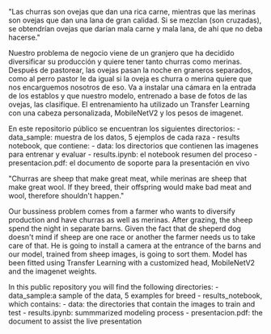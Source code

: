 "Las churras son ovejas que dan una rica carne, mientras que las merinas son ovejas que dan una lana de gran calidad. Si se mezclan (son cruzadas), se obtendrían ovejas que darían mala carne y mala lana, de ahí que no deba hacerse."

Nuestro problema de negocio viene de un granjero que ha decidido diversificar su producción y quiere tener tanto churras como merinas.
Después de pastorear, las ovejas pasan la noche en graneros separados, como al perro pastor le da igual si la oveja es churra o merina quiere que nos encarguemos nosotros de eso.
Va a instalar una cámara en la entrada de los establos y que nuestro modelo, entrenado a base de fotos de las ovejas, las clasifique.
El entrenamiento ha utilizado un Transfer Learning con una cabeza personalizada, MobileNetV2 y los pesos de imagenet.

En este repositorio público se encuentran los siguientes directorios:
    - data_sample: muestra de los datos, 5 ejemplos de cada raza
    - results notebook, que contiene:
        - data: los directorios que contienen las imagenes para entrenar y evaluar
        - results.ipynb: el notebook resumen del proceso
    - presentacion.pdf: el documento de soporte para la presentación en vivo




"Churras are sheep that make great meat, while merinas are sheep that make great wool. If they breed, their offspring would make bad meat and wool, therefore shouldn't happen."

Our bussiness problem comes from a farmer who wants to diversify production and have churras as well as merinas.
After grazing, the sheep spend the night in separate barns. Given the fact that de sheperd dog doesn't mind if sheep are one race or another the farmer needs us to take care of that.
He is going to install a camera at the entrance of the barns and our model, trained from sheep images, is going to sort them.
Model has been fitted using Transfer Learning with a customized head, MobileNetV2 and the imagenet weights.

In this public repository you will find the following directories:
    - data_sample:a sample of the data, 5 examples for breed
    - results_notebook, which contains:
        - data: the directories that contain the images to train and test
        - results.ipynb: summmarized modeling process
    - presentacion.pdf: the document to assist the live presentation